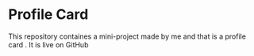 <h1>Profile Card</h1>
<p>This repository containes a mini-project made by me and that is a profile card . It is live on GitHub </p>
